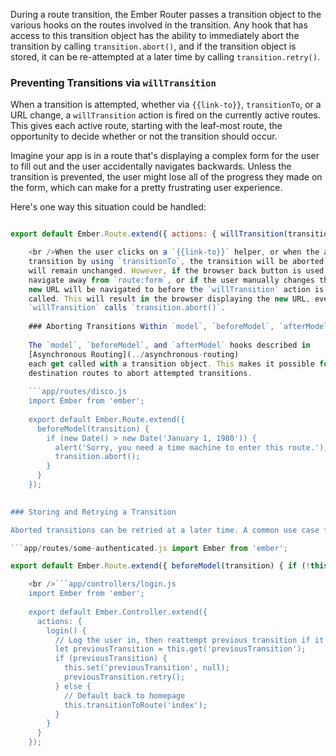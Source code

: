 During a route transition, the Ember Router passes a transition object to the various hooks on the routes involved in the transition. Any hook that has access to this transition object has the ability to immediately abort the transition by calling `transition.abort()`, and if the transition object is stored, it can be re-attempted at a later time by calling `transition.retry()`.

### Preventing Transitions via `willTransition`

When a transition is attempted, whether via `{{link-to}}`, `transitionTo`, or a URL change, a `willTransition` action is fired on the currently active routes. This gives each active route, starting with the leaf-most route, the opportunity to decide whether or not the transition should occur.

Imagine your app is in a route that's displaying a complex form for the user to fill out and the user accidentally navigates backwards. Unless the transition is prevented, the user might lose all of the progress they made on the form, which can make for a pretty frustrating user experience.

Here's one way this situation could be handled:

```app/routes/form.js import Ember from 'ember';

export default Ember.Route.extend({ actions: { willTransition(transition) { if (this.controller.get('userHasEnteredData') && !confirm('Are you sure you want to abandon progress?')) { transition.abort(); } else { // Bubble the `willTransition` action so that // parent routes can decide whether or not to abort. return true; } } } });

    <br />When the user clicks on a `{{link-to}}` helper, or when the app initiates a
    transition by using `transitionTo`, the transition will be aborted and the URL
    will remain unchanged. However, if the browser back button is used to
    navigate away from `route:form`, or if the user manually changes the URL, the
    new URL will be navigated to before the `willTransition` action is
    called. This will result in the browser displaying the new URL, even if
    `willTransition` calls `transition.abort()`.
    
    ### Aborting Transitions Within `model`, `beforeModel`, `afterModel`
    
    The `model`, `beforeModel`, and `afterModel` hooks described in
    [Asynchronous Routing](../asynchronous-routing)
    each get called with a transition object. This makes it possible for
    destination routes to abort attempted transitions.
    
    ```app/routes/disco.js
    import Ember from 'ember';
    
    export default Ember.Route.extend({
      beforeModel(transition) {
        if (new Date() > new Date('January 1, 1980')) {
          alert('Sorry, you need a time machine to enter this route.');
          transition.abort();
        }
      }
    });
    

### Storing and Retrying a Transition

Aborted transitions can be retried at a later time. A common use case for this is having an authenticated route redirect the user to a login page, and then redirecting them back to the authenticated route once they've logged in.

```app/routes/some-authenticated.js import Ember from 'ember';

export default Ember.Route.extend({ beforeModel(transition) { if (!this.controllerFor('auth').get('userIsLoggedIn')) { let loginController = this.controllerFor('login'); loginController.set('previousTransition', transition); this.transitionTo('login'); } } });

    <br />```app/controllers/login.js
    import Ember from 'ember';
    
    export default Ember.Controller.extend({
      actions: {
        login() {
          // Log the user in, then reattempt previous transition if it exists.
          let previousTransition = this.get('previousTransition');
          if (previousTransition) {
            this.set('previousTransition', null);
            previousTransition.retry();
          } else {
            // Default back to homepage
            this.transitionToRoute('index');
          }
        }
      }
    });